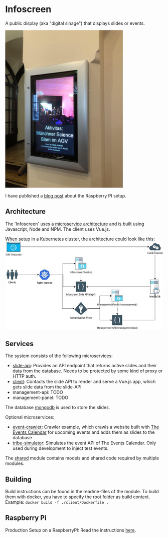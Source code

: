 # Infoscreen

A public display (aka "digital sinage") that displays slides or events.

![Example Installation](/.git-images/preview.bmp)

I have published a [blog post](https://dev.to/michidk/create-a-digital-sign-using-a-raspberry-pi-automated-setup-46e2) about the Raspberry PI setup.

## Architecture

The 'Infoscreen' uses a [microservice architecture](https://microservices.io/patterns/microservices.html) and is built using Javascript, Node and NPM. The client uses Vue.js.

When setup in a Kubernetes cluster, the architecture could look like this:
![Architecture](/.git-images/architecture.jpg)

## Services

The system consists of the following microservices:

- [slide-api](/slide-api/README.md): Provides an API endpoint that returns active slides and their data from the database. Needs to be protected by some kind of proxy or HTTP auth.
- [client](/client/README.md): Contacts the slide API to render and serve a Vue.js app, which gets slide data from the slide-API
- management-api: TODO
- management-panel: TODO

The database [mongodb](https://www.mongodb.com/) is used to store the slides.

Optional microservices:

- [event-crawler](/event-crawler/README.md): Crawler example, which crawls a website built with [The Events Calendar](https://theeventscalendar.com/) for upcoming events and adds them as slides to the database
- [tribe-simulator](/tribe-simulator/README.md): Simulates the event API of The Events Calendar. Only used during development to inject test events.

The [shared](/shared/README.md) module contains models and shared code required by multiple modules.

## Building

Build instructions can be found in the readme-files of the module. To build them with docker, you have to specify the root folder as build context.
Example: `docker build -f ./client/Dockerfile .`

## Raspberry Pi

Production Setup on a RaspberryPI:
Read the instructions [here](/SETUP/RASPBERRYPI-SETUP.md).
